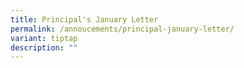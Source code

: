 ```yaml
---
title: Principal's January Letter
permalink: /annoucements/principal-january-letter/
variant: tiptap
description: ""
---
```

